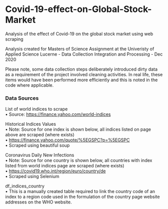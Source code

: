 # Covid-19-effect-on-Global-Stock-Market
Analysis of the effect of Covid-19 on the global stock market using web scraping

Analysis created for Masters of Science Assignment at the Univeristy of Applied Science Lucerne - Data Collection Integration and Processing - Dec 2020

Please note, some data collection steps deliberately introduced dirty data as a requirement of the project involved cleaning activities. In real life, these items would have been performed more efficiently and this is noted in the code where applicable.

### Data Sources

List of world indices to scrape  
• Source: https://finance.yahoo.com/world-indices

Historical Indices Values  
• Note: Source for one index is shown below, all indices listed on page above are scraped (where exists)  
• https://finance.yahoo.com/quote/%5EGSPC?p=%5EGSPC   
• Scraped using beautiful soup  

Coronavirus Daily New Infections  
• Note: Source for one country is shown below, all countries with index listed from world indices page are scraped (where exists)  
• https://covid19.who.int/region/euro/country/de  
• Scraped using Selenium  

df_indices_country  
• This is a manually created table required to link the country code of an index to a region code used in the formulation of the country page website addresses on the WHO website.
